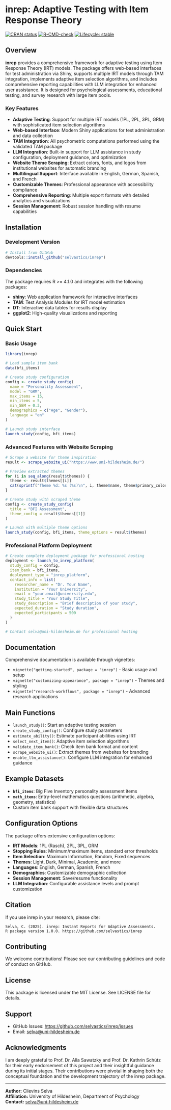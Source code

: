 # inrep: Adaptive Testing with Item Response Theory

<!-- badges: start -->
[![CRAN status](https://www.r-pkg.org/badges/version/inrep)](https://CRAN.R-project.org/package=inrep)
[![R-CMD-check](https://github.com/selvastics/inrep/workflows/R-CMD-check/badge.svg)](https://github.com/selvastics/inrep/actions)
[![Lifecycle: stable](https://img.shields.io/badge/lifecycle-stable-brightgreen.svg)](https://lifecycle.r-lib.org/articles/stages.html#stable)
<!-- badges: end -->

## Overview

**inrep** provides a comprehensive framework for adaptive testing using Item Response Theory (IRT) models. The package offers web-based interfaces for test administration via Shiny, supports multiple IRT models through TAM integration, implements adaptive item selection algorithms, and includes comprehensive reporting capabilities with LLM integration for enhanced user assistance. It is designed for psychological assessments, educational testing, and survey research with large item pools.

### Key Features

- **Adaptive Testing**: Support for multiple IRT models (1PL, 2PL, 3PL, GRM) with sophisticated item selection algorithms
- **Web-based Interface**: Modern Shiny applications for test administration and data collection
- **TAM Integration**: All psychometric computations performed using the validated TAM package
- **LLM Integration**: Built-in support for LLM assistance in study configuration, deployment guidance, and optimization
- **Website Theme Scraping**: Extract colors, fonts, and logos from institutional websites for automatic branding
- **Multilingual Support**: Interface available in English, German, Spanish, and French
- **Customizable Themes**: Professional appearance with accessibility compliance
- **Comprehensive Reporting**: Multiple export formats with detailed analytics and visualizations
- **Session Management**: Robust session handling with resume capabilities

## Installation

### Development Version

```r
# Install from GitHub
devtools::install_github("selvastics/inrep")
```

### Dependencies

The package requires R >= 4.1.0 and integrates with the following packages:

- **shiny**: Web application framework for interactive interfaces
- **TAM**: Test Analysis Modules for IRT model estimation
- **DT**: Interactive data tables for results display
- **ggplot2**: High-quality visualizations and reporting

## Quick Start

### Basic Usage

```r
library(inrep)

# Load sample item bank
data(bfi_items)

# Create study configuration
config <- create_study_config(
  name = "Personality Assessment",
  model = "GRM",
  max_items = 15,
  min_items = 5,
  min_SEM = 0.3,
  demographics = c("Age", "Gender"),
  language = "en"
)

# Launch study interface
launch_study(config, bfi_items)
```

### Advanced Features with Website Scraping

```r
# Scrape a website for theme inspiration
result <- scrape_website_ui("https://www.uni-hildesheim.de/")

# Preview extracted themes
for (i in seq_along(result$themes)) {
  theme <- result$themes[[i]]
  cat(sprintf("Theme %d: %s (%s)\n", i, theme$name, theme$primary_color))
}

# Create study with scraped theme
config <- create_study_config(
  title = "BFI Assessment",
  theme_config = result$themes[[1]]
)

# Launch with multiple theme options
launch_study(config, bfi_items, theme_options = result$themes)
```

### Professional Platform Deployment

```r
# Create complete deployment package for professional hosting
deployment <- launch_to_inrep_platform(
  study_config = config,
  item_bank = bfi_items,
  deployment_type = "inrep_platform",
  contact_info = list(
    researcher_name = "Dr. Your Name",
    institution = "Your University", 
    email = "your.email@university.edu",
    study_title = "Your Study Title",
    study_description = "Brief description of your study",
    expected_duration = "Study duration",
    expected_participants = 500
  )
)

# Contact selva@uni-hildesheim.de for professional hosting
```

## Documentation

Comprehensive documentation is available through vignettes:

- `vignette("getting-started", package = "inrep")` - Basic usage and setup
- `vignette("customizing-appearance", package = "inrep")` - Themes and styling
- `vignette("research-workflows", package = "inrep")` - Advanced research applications

## Main Functions

- `launch_study()`: Start an adaptive testing session
- `create_study_config()`: Configure study parameters
- `estimate_ability()`: Estimate participant abilities using IRT
- `select_next_item()`: Adaptive item selection algorithms
- `validate_item_bank()`: Check item bank format and content
- `scrape_website_ui()`: Extract themes from websites for branding
- `enable_llm_assistance()`: Configure LLM integration for enhanced guidance

## Example Datasets

- **`bfi_items`**: Big Five Inventory personality assessment items
- **`math_items`**: Entry-level mathematics questions (arithmetic, algebra, geometry, statistics)
- Custom item bank support with flexible data structures

## Configuration Options

The package offers extensive configuration options:

- **IRT Models**: 1PL (Rasch), 2PL, 3PL, GRM
- **Stopping Rules**: Minimum/maximum items, standard error thresholds
- **Item Selection**: Maximum Information, Random, Fixed sequences
- **Themes**: Light, Dark, Minimal, Academic, and more
- **Languages**: English, German, Spanish, French
- **Demographics**: Customizable demographic collection
- **Session Management**: Save/resume functionality
- **LLM Integration**: Configurable assistance levels and prompt customization

## Citation

If you use inrep in your research, please cite:

```
Selva, C. (2025). inrep: Instant Reports for Adaptive Assessments. 
R package version 1.0.0. https://github.com/selvastics/inrep
```

## Contributing

We welcome contributions! Please see our contributing guidelines and code of conduct on GitHub.

## License

This package is licensed under the MIT License. See LICENSE file for details.

## Support

- GitHub Issues: https://github.com/selvastics/inrep/issues
- Email: selva@uni-hildesheim.de

## Acknowledgments

I am deeply grateful to Prof. Dr. Alla Sawatzky and Prof. Dr. Kathrin Schütz for their early endorsement of this project and their insightful guidance during its initial stages. Their contributions were pivotal in shaping both the conceptual foundation and the development trajectory of the inrep package.

---

**Author:** Clievins Selva  
**Affiliation:** University of Hildesheim, Department of Psychology  
**Contact:** selva@uni-hildesheim.de
